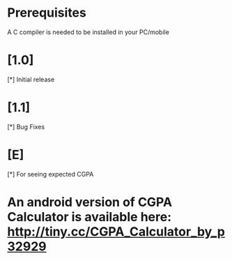 # Prerequisites

A C compiler is needed to be installed in your PC/mobile

# [1.0]

[*] Initial release

# [1.1]

[*] Bug Fixes

# [E]

[*] For seeing expected CGPA



# An android version of CGPA Calculator is available here: http://tiny.cc/CGPA_Calculator_by_p32929
